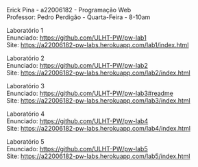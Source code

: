 Erick Pina - a22006182 - Programação Web  
Professor: Pedro Perdigão - Quarta-Feira - 8-10am  

Laboratório 1  
Enunciado: https://github.com/ULHT-PW/pw-lab1  
Site: https://a22006182-pw-labs.herokuapp.com/lab1/index.html

Laboratório 2  
Enunciado: https://github.com/ULHT-PW/pw-lab2  
Site: https://a22006182-pw-labs.herokuapp.com/lab2/index.html

Laboratório 3  
Enunciado: https://github.com/ULHT-PW/pw-lab3#readme  
Site: https://a22006182-pw-labs.herokuapp.com/lab3/index.html

Laboratório 4  
Enunciado: https://github.com/ULHT-PW/pw-lab4  
Site: https://a22006182-pw-labs.herokuapp.com/lab4/index.html

Laboratório 5  
Enunciado: https://github.com/ULHT-PW/pw-lab5  
Site: https://a22006182-pw-labs.herokuapp.com/lab5/index.html  
